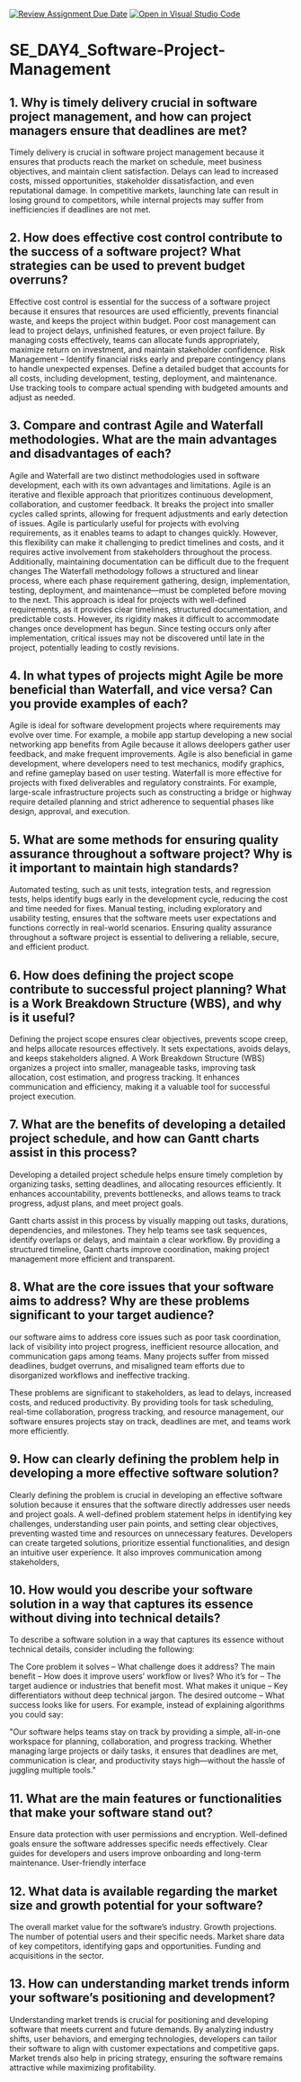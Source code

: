 [![Review Assignment Due Date](https://classroom.github.com/assets/deadline-readme-button-22041afd0340ce965d47ae6ef1cefeee28c7c493a6346c4f15d667ab976d596c.svg)](https://classroom.github.com/a/9pw6JKcu)
[![Open in Visual Studio Code](https://classroom.github.com/assets/open-in-vscode-2e0aaae1b6195c2367325f4f02e2d04e9abb55f0b24a779b69b11b9e10269abc.svg)](https://classroom.github.com/online_ide?assignment_repo_id=18655248&assignment_repo_type=AssignmentRepo)
# SE_DAY4_Software-Project-Management
## 1. Why is timely delivery crucial in software project management, and how can project managers ensure that deadlines are met?
Timely delivery is crucial in software project management because it ensures that products reach the market on schedule, meet business objectives, and maintain client satisfaction. Delays can lead to increased costs, missed opportunities, stakeholder dissatisfaction, and even reputational damage. In competitive markets, launching late can result in losing ground to competitors, while internal projects may suffer from inefficiencies if deadlines are not met.
## 2. How does effective cost control contribute to the success of a software project? What strategies can be used to prevent budget overruns?
Effective cost control is essential for the success of a software project because it ensures that resources are used efficiently, prevents financial waste, and keeps the project within budget. Poor cost management can lead to project delays, unfinished features, or even project failure. By managing costs effectively, teams can allocate funds appropriately, maximize return on investment, and maintain stakeholder confidence.
Risk Management – Identify financial risks early and prepare contingency plans to handle unexpected expenses.
Define a detailed budget that accounts for all costs, including development, testing, deployment, and maintenance.
Use tracking tools to compare actual spending with budgeted amounts and adjust as needed.

## 3. Compare and contrast Agile and Waterfall methodologies. What are the main advantages and disadvantages of each?
Agile and Waterfall are two distinct methodologies used in software development, each with its own advantages and limitations. Agile is an iterative and flexible approach that prioritizes continuous development, collaboration, and customer feedback. It breaks the project into smaller cycles called sprints, allowing for frequent adjustments and early detection of issues. Agile is particularly useful for projects with evolving requirements, as it enables teams to adapt to changes quickly. However, this flexibility can make it challenging to predict timelines and costs, and it requires active involvement from stakeholders throughout the process. Additionally, maintaining documentation can be difficult due to the frequent changes
The Waterfall methodology follows a structured and linear process, where each phase requirement gathering, design, implementation, testing, deployment, and maintenance—must be completed before moving to the next. This approach is ideal for projects with well-defined requirements, as it provides clear timelines, structured documentation, and predictable costs. However, its rigidity makes it difficult to accommodate changes once development has begun. Since testing occurs only after implementation, critical issues may not be discovered until late in the project, potentially leading to costly revisions.
## 4. In what types of projects might Agile be more beneficial than Waterfall, and vice versa? Can you provide examples of each?
Agile is ideal for software development projects where requirements may evolve over time. For example, a mobile app startup developing a new social networking app benefits from Agile because it allows deelopers gather user feedback, and make frequent improvements. Agile is also beneficial in game development, where developers need to test mechanics, modify graphics, and refine gameplay based on user testing. Waterfall is more effective for projects with fixed deliverables and regulatory constraints. For example, large-scale infrastructure projects such as constructing a bridge or highway require detailed planning and strict adherence to sequential phases like design, approval, and execution.
## 5. What are some methods for ensuring quality assurance throughout a software project? Why is it important to maintain high standards?
Automated testing, such as unit tests, integration tests, and regression tests, helps identify bugs early in the development cycle, reducing the cost and time needed for fixes. Manual testing, including exploratory and usability testing, ensures that the software meets user expectations and functions correctly in real-world scenarios. Ensuring quality assurance throughout a software project is essential to delivering a reliable, secure, and efficient product.
## 6. How does defining the project scope contribute to successful project planning? What is a Work Breakdown Structure (WBS), and why is it useful?
Defining the project scope ensures clear objectives, prevents scope creep, and helps allocate resources effectively. It sets expectations, avoids delays, and keeps stakeholders aligned.
A Work Breakdown Structure (WBS) organizes a project into smaller, manageable tasks, improving task allocation, cost estimation, and progress tracking. It enhances communication and efficiency, making it a valuable tool for successful project execution.
## 7. What are the benefits of developing a detailed project schedule, and how can Gantt charts assist in this process?
Developing a detailed project schedule helps ensure timely completion by organizing tasks, setting deadlines, and allocating resources efficiently. It enhances accountability, prevents bottlenecks, and allows teams to track progress, adjust plans, and meet project goals.

Gantt charts assist in this process by visually mapping out tasks, durations, dependencies, and milestones. They help teams see task sequences, identify overlaps or delays, and maintain a clear workflow. By providing a structured timeline, Gantt charts improve coordination, making project management more efficient and transparent.
## 8. What are the core issues that your software aims to address? Why are these problems significant to your target audience?
our software aims to address core issues such as poor task coordination, lack of visibility into project progress, inefficient resource allocation, and communication gaps among teams. Many projects suffer from missed deadlines, budget overruns, and misaligned team efforts due to disorganized workflows and ineffective tracking.

These problems are significant to stakeholders, as  lead to delays, increased costs, and reduced productivity. By providing tools for task scheduling, real-time collaboration, progress tracking, and resource management, our software ensures projects stay on track, deadlines are met, and teams work more efficiently.
## 9. How can clearly defining the problem help in developing a more effective software solution?
Clearly defining the problem is crucial in developing an effective software solution because it ensures that the software directly addresses user needs and project goals. A well-defined problem statement helps in identifying key challenges, understanding user pain points, and setting clear objectives, preventing wasted time and resources on unnecessary features. Developers can create targeted solutions, prioritize essential functionalities, and design an intuitive user experience. It also improves communication among stakeholders,
## 10. How would you describe your software solution in a way that captures its essence without diving into technical details?

To describe a software solution in a way that captures its essence without technical details, consider including the following:

The Core problem it solves – What challenge does it address?
The main benefit – How does it improve users’ workflow or lives?
Who it’s for – The target audience or industries that benefit most.
What makes it unique – Key differentiators without deep technical jargon.
The desired outcome – What success looks like for users.
For example, instead of explaining algorithms  you could say:

"Our software helps teams stay on track by providing a simple, all-in-one workspace for planning, collaboration, and progress tracking. Whether managing large projects or daily tasks, it ensures that deadlines are met, communication is clear, and productivity stays high—without the hassle of juggling multiple tools."
## 11. What are the main features or functionalities that make your software stand out?
Ensure data protection with user permissions and encryption.
Well-defined goals ensure the software addresses specific needs effectively.
Clear guides for developers and users improve onboarding and long-term maintenance.
User-friendly interface 

## 12. What data is available regarding the market size and growth potential for your software?
The overall market value for the software’s industry.
Growth projections.
The number of potential users and their specific needs.
Market share data of key competitors, identifying gaps and opportunities.
Funding and acquisitions in the sector.

## 13. How can understanding market trends inform your software’s positioning and development?
Understanding market trends is crucial for positioning and developing software that meets current and future demands. By analyzing industry shifts, user behaviors, and emerging technologies, developers can tailor their software to align with customer expectations and competitive gaps. Market trends also help in pricing strategy, ensuring the software remains attractive while maximizing profitability.
